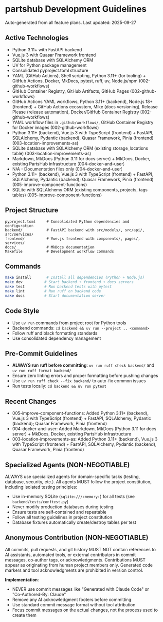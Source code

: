 # partshub Development Guidelines

Auto-generated from all feature plans. Last updated: 2025-09-27

## Active Technologies
- Python 3.11+ with FastAPI backend
- Vue.js 3 with Quasar Framework frontend
- SQLite database with SQLAlchemy ORM
- UV for Python package management
- Consolidated pyproject.toml structure
- YAML (GitHub Actions), Shell scripting, Python 3.11+ (for tooling) + GitHub Actions, Docker, MkDocs, pytest, ruff, uv, Node.js/npm (002-github-workflows)
- GitHub Container Registry, GitHub Artifacts, GitHub Pages (002-github-workflows)
- GitHub Actions YAML workflows, Python 3.11+ (backend), Node.js 18+ (frontend) + GitHub Actions ecosystem, Mike (docs versioning), Release Please (release automation), Docker/GitHub Container Registry (002-github-workflows)
- YAML workflow files in `.github/workflows/`, GitHub Container Registry for Docker images (002-github-workflows)
- Python 3.11+ (backend), Vue.js 3 with TypeScript (frontend) + FastAPI, SQLAlchemy, Pydantic (backend), Quasar Framework, Pinia (frontend) (003-location-improvements-as)
- SQLite database with SQLAlchemy ORM (existing storage_locations table) (003-location-improvements-as)
- Markdown, MkDocs (Python 3.11 for docs server) + MkDocs, Docker, existing PartsHub infrastructure (004-docker-and-user)
- N/A - Documentation files only (004-docker-and-user)
- Python 3.11+ (backend), Vue.js 3 with TypeScript (frontend) + FastAPI, SQLAlchemy, Pydantic (backend); Quasar Framework, Pinia (frontend) (005-improve-component-functions)
- SQLite with SQLAlchemy ORM (existing components, projects, tags tables) (005-improve-component-functions)

## Project Structure
```
pyproject.toml     # Consolidated Python dependencies and configuration
backend/           # FastAPI backend with src/models/, src/api/, src/services/
frontend/          # Vue.js frontend with components/, pages/, services/
docs/              # MkDocs documentation
Makefile           # Development workflow commands
```

## Commands
```bash
make install       # Install all dependencies (Python + Node.js)
make dev          # Start backend + frontend + docs servers
make test         # Run backend tests with pytest
make lint         # Run ruff on backend code
make docs         # Start documentation server
```

## Code Style
- Use `uv run` commands from project root for Python tools
- Backend commands: `cd backend && uv run --project .. <command>`
- Follow ruff and black formatting standards
- Use consolidated dependency management

## Pre-Commit Guidelines

- **ALWAYS run ruff before committing**: `uv run ruff check backend/` and `uv run ruff format backend/`
- Ensure zero linting errors and proper formatting before pushing changes
- Use `uv run ruff check --fix backend/` to auto-fix common issues
- Run tests locally: `cd backend && uv run pytest`

## Recent Changes
- 005-improve-component-functions: Added Python 3.11+ (backend), Vue.js 3 with TypeScript (frontend) + FastAPI, SQLAlchemy, Pydantic (backend); Quasar Framework, Pinia (frontend)
- 004-docker-and-user: Added Markdown, MkDocs (Python 3.11 for docs server) + MkDocs, Docker, existing PartsHub infrastructure
- 003-location-improvements-as: Added Python 3.11+ (backend), Vue.js 3 with TypeScript (frontend) + FastAPI, SQLAlchemy, Pydantic (backend), Quasar Framework, Pinia (frontend)


<!-- MANUAL ADDITIONS START -->

## Specialized Agents (NON-NEGOTIABLE)
ALWAYS use specialized agents for domain-specific tasks (testing, database, security, etc.). All agents MUST follow the project constitution, including isolated testing principles:

- Use in-memory SQLite (`sqlite:///:memory:`) for all tests (see `backend/tests/conftest.py`)
- Never modify production databases during testing
- Ensure tests are self-contained and repeatable
- Follow all testing guidelines in project constitution
- Database fixtures automatically create/destroy tables per test

## Anonymous Contribution (NON-NEGOTIABLE)
All commits, pull requests, and git history MUST NOT contain references to AI assistants, automated tools, or external contributors in commit messages, co-author tags, or acknowledgments. Contributions MUST appear as originating from human project members only. Generated code markers and tool acknowledgments are prohibited in version control.

**Implementation**:

- NEVER use commit messages like "Generated with Claude Code" or "Co-Authored-By: Claude"
- Remove any AI acknowledgment footers before committing
- Use standard commit message format without tool attribution
- Focus commit messages on the actual changes, not the process used to create them

<!-- MANUAL ADDITIONS END -->

